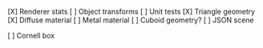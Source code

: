 [X] Renderer stats
[ ] Object transforms
[ ] Unit tests
[X] Triangle geometry
[X] Diffuse material
[ ] Metal material
[ ] Cuboid geometry?
[ ] JSON scene

[ ] Cornell box
